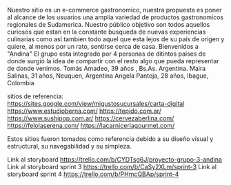 Nuestro sitio es un e-commerce gastronomico, nuestra propuesta es poner al alcance de los usuarios una amplia variedad de productos gastronomicos regionales de Sudamerica. Nuestro público objetivo son todos aquellos curiosos que estan en la constante busqueda de nuevas experiencias culinarias como así tambien todo aquel que esta lejos de su país de origen  y quiere, al menos por un rato, sentirse cerca de casa. Bienvenidos a "Andina"
El grupo esta integrado por 4 personas de ditintos países de donde surgió la idea de compartir con el resto algo que pueda representar de donde venimos.
Tomás Amadeo, 39 años , Bs.As. Argentina.
Maira Salinas, 31 años, Neuquen, Argentina
Angela Pantoja, 28 años, Ibague, Colombia


sitios de referencia:
https://sites.google.com/view/migustosucursales/carta-digital
https://www.estudioberna.com/
https://tepido.com.ar/
https://www.sushipop.com.ar/
https://cervezaberlina.com/
https://felolaserena.com/
https://lacarniceriagourmet.com/

Estos sitios fueron tomados como referencia debido a su diseño visual y estructural, su navegabilidad y su simpleza. 

Link al storyboard https://trello.com/b/CYDTsg6J/proyecto-grupo-3-andina
Link al storyboard sprint 3 https://trello.com/b/CaSy2XLm/sprint-3
Link al storyboard sprint 4 https://trello.com/b/PHmcQBAp/sprint-4